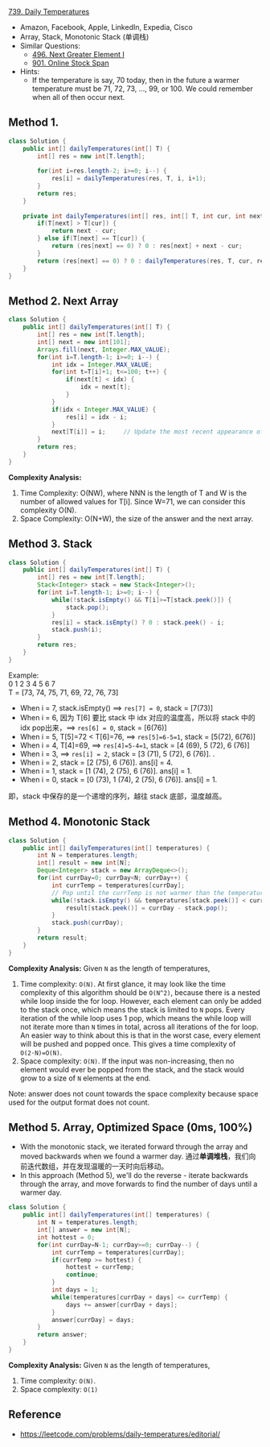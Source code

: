 [739. Daily Temperatures](https://leetcode.com/problems/daily-temperatures/)

* Amazon, Facebook, Apple, LinkedIn, Expedia, Cisco
* Array, Stack, Monotonic Stack (单调栈)
* Similar Questions:
    * [496. Next Greater Element I](https://leetcode.com/problems/next-greater-element-i/)
    * [901. Online Stock Span](https://leetcode.com/problems/online-stock-span/description/)
* Hints:
    * If the temperature is say, 70 today, then in the future a warmer temperature must be 71, 72, 73, ..., 99, or 100.
    We could remember when all of then occur next.
    
    
## Method 1. 
```java 
class Solution {
    public int[] dailyTemperatures(int[] T) {
        int[] res = new int[T.length];
        
        for(int i=res.length-2; i>=0; i--) {
            res[i] = dailyTemperatures(res, T, i, i+1);
        }
        return res;
    }
    
    private int dailyTemperatures(int[] res, int[] T, int cur, int next) {
        if(T[next] > T[cur]) {
            return next - cur;
        } else if(T[next] == T[cur]) {
            return (res[next] == 0) ? 0 : res[next] + next - cur;
        }
        return (res[next] == 0) ? 0 : dailyTemperatures(res, T, cur, res[next] + next);
    }
}
```


## Method 2. Next Array
```java 
class Solution {
    public int[] dailyTemperatures(int[] T) {
        int[] res = new int[T.length];
        int[] next = new int[101];
        Arrays.fill(next, Integer.MAX_VALUE);
        for(int i=T.length-1; i>=0; i--) {
            int idx = Integer.MAX_VALUE;
            for(int t=T[i]+1; t<=100; t++) {
                if(next[t] < idx) {
                    idx = next[t];
                }
            }
            if(idx < Integer.MAX_VALUE) {
                res[i] = idx - i;
            }
            next[T[i]] = i;     // Update the most recent appearance of temperature T[i]
        }
        return res;
    }
}
```
**Complexity Analysis:**
1. Time Complexity: O(NW), where NNN is the length of T and W is the number of allowed values for T[i]. Since W=71, we can consider this complexity O(N).
2. Space Complexity: O(N+W), the size of the answer and the next array.


## Method 3. Stack
```java 
class Solution {
    public int[] dailyTemperatures(int[] T) {
        int[] res = new int[T.length];
        Stack<Integer> stack = new Stack<Integer>();
        for(int i=T.length-1; i>=0; i--) {
            while(!stack.isEmpty() && T[i]>=T[stack.peek()]) {
                stack.pop();
            }
            res[i] = stack.isEmpty() ? 0 : stack.peek() - i;
            stack.push(i);
        }
        return res;
    }
}
```
Example:        
     0   1   2   3   4   5   6   7      
T = [73, 74, 75, 71, 69, 72, 76, 73]        
* When i = 7, stack.isEmpty() ==> `res[7] = 0`, stack = [7(73)]
* When i = 6, 因为 T[6] 要比 stack 中 idx 对应的温度高，所以将 stack 中的 idx pop出来，==> `res[6] = 0`, stack = [6(76)]
* When i = 5, T[5]=72 < T[6]=76, ==> `res[5]=6-5=1`, stack = [5(72), 6(76)]
* When i = 4, T[4]=69, ==> `res[4]=5-4=1`, stack = [4 (69), 5 (72), 6 (76)]
* When i = 3, ==> `res[i] = 2`, stack = [3 (71), 5 (72), 6 (76)]. .
* When i = 2, stack = [2 (75), 6 (76)]. ans[i] = 4.
* When i = 1, stack = [1 (74), 2 (75), 6 (76)]. ans[i] = 1.
* When i = 0, stack = [0 (73), 1 (74), 2 (75), 6 (76)]. ans[i] = 1.

即，stack 中保存的是一个递增的序列，越往 stack 底部，温度越高。


## Method 4. Monotonic Stack
```Java
class Solution {
    public int[] dailyTemperatures(int[] temperatures) {
        int N = temperatures.length;
        int[] result = new int[N];
        Deque<Integer> stack = new ArrayDeque<>();
        for(int currDay=0; currDay<N; currDay++) {
            int currTemp = temperatures[currDay];
            // Pop until the currTemp is not warmer than the temperature at the top of the stack
            while(!stack.isEmpty() && temperatures[stack.peek()] < currTemp) {
                result[stack.peek()] = currDay - stack.pop();
            }
            stack.push(currDay);
        }
        return result;
    }
}
```
**Complexity Analysis:**
Given `N` as the length of temperatures,
1. Time complexity: `O(N)`. At first glance, it may look like the time complexity of this algorithm should be `O(N^2)`, because there is a nested while loop inside the for loop. However, each element can only be added to the stack once, which means the stack is limited to `N` pops. Every iteration of the while loop uses 1 pop, which means the while loop will not iterate more than `N` times in total, across all iterations of the for loop.
An easier way to think about this is that in the worst case, every element will be pushed and popped once. This gives a time complexity of `O(2⋅N)=O(N)`.
2. Space complexity: `O(N)`. If the input was non-increasing, then no element would ever be popped from the stack, and the stack would grow to a size of `N` elements at the end.

Note: answer does not count towards the space complexity because space used for the output format does not count.


## Method 5. Array, Optimized Space (0ms, 100%)
* With the monotonic stack, we iterated forward through the array and moved backwards when we found a warmer day. 通过**单调堆栈**，我们向前迭代数组，并在发现温暖的一天时向后移动。
* In this approach (Method 5), we'll do the reverse - iterate backwards through the array, and move forwards to find the number of days until a warmer day.
```Java
class Solution {
    public int[] dailyTemperatures(int[] temperatures) {
        int N = temperatures.length;
        int[] answer = new int[N];
        int hottest = 0;
        for(int currDay=N-1; currDay>=0; currDay--) {
            int currTemp = temperatures[currDay];
            if(currTemp >= hottest) {
                hottest = currTemp;
                continue;
            }
            int days = 1;
            while(temperatures[currDay + days] <= currTemp) {
                days += answer[currDay + days];
            }
            answer[currDay] = days;
        }
        return answer;
    }
}
```
**Complexity Analysis:**
Given `N` as the length of temperatures,
1. Time complexity: `O(N)`.
2. Space complexity: `O(1)`


## Reference
* https://leetcode.com/problems/daily-temperatures/editorial/